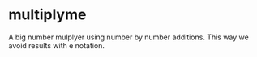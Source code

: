 # multiplyme
A big number mulplyer using number by number additions. This way we avoid results with e notation.
